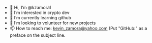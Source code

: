 - 👋 Hi, I’m @kzamora1
- 👀 I’m interested in crypto dev
- 🌱 I’m currently learning github
- 💞️ I’m looking to volunteer for new projects
- 📫 How to reach me: kevin_zamora@yahoo.com (Put "GitHub:" as a preface on the subject line.

<!---
kzamora1/kzamora1 is a ✨ special ✨ repository because its `README.md` (this file) appears on your GitHub profile.
You can click the Preview link to take a look at your changes.
--->
